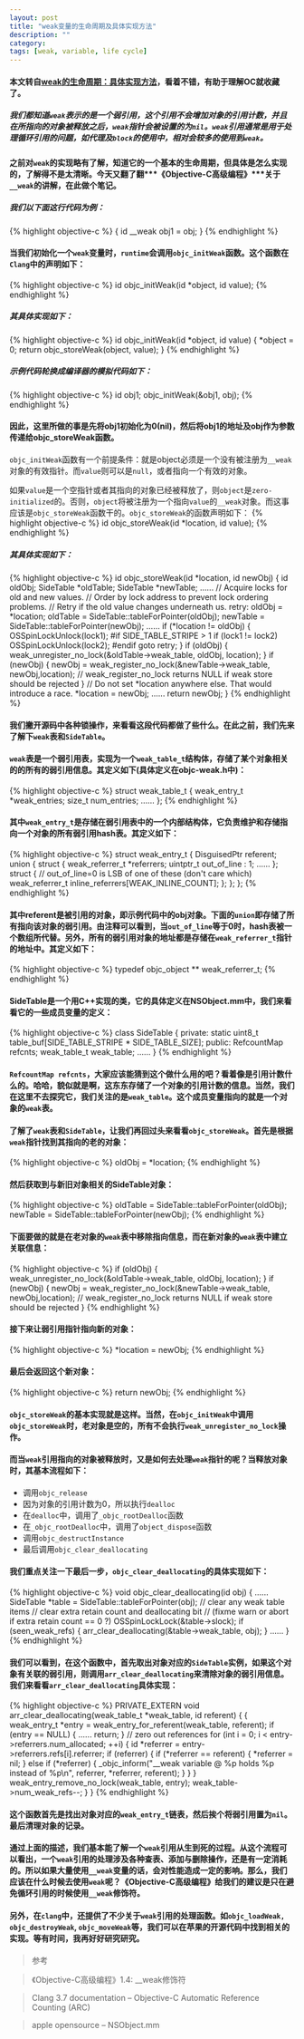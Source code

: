 ```yaml
---
layout: post
title: "weak变量的生命周期及具体实现方法"
description: ""
category: 
tags: [weak, variable, life cycle]
---
```


#### 本文转自[weak的生命周期：具体实现方法](http://www.cocoachina.com/ios/20150605/11990.html?utm_source=tuicool)，看着不错，有助于理解OC就收藏了。

##### 我们都知道`weak`表示的是一个弱引用，这个引用不会增加对象的引用计数，并且在所指向的对象被释放之后，`weak`指针会被设置的为`nil`。`weak`引用通常是用于处理循环引用的问题，如代理及`block`的使用中，相对会较多的使用到`weak`。

#### 之前对`weak`的实现略有了解，知道它的一个基本的生命周期，但具体是怎么实现的，了解得不是太清晰。今天又翻了翻***《Objective-C高级编程》***关于`__weak`的讲解，在此做个笔记。

##### 我们以下面这行代码为例：
{% highlight objective-c %}
{
    id __weak obj1 = obj;
}
{% endhighlight %}

#### 当我们初始化一个`weak`变量时，`runtime`会调用`objc_initWeak`函数。这个函数在`Clang`中的声明如下：
{% highlight objective-c %}
id objc_initWeak(id *object, id value);
{% endhighlight %}

##### 其具体实现如下：
{% highlight objective-c %}
id objc_initWeak(id *object, id value)
{
    *object = 0;
    return objc_storeWeak(object, value);
}
{% endhighlight %}

##### 示例代码轮换成编译器的模拟代码如下：
{% highlight objective-c %}
id obj1;
objc_initWeak(&obj1, obj);
{% endhighlight %}

#### 因此，这里所做的事是先将obj1初始化为0(nil)，然后将obj1的地址及obj作为参数传递给objc_storeWeak函数。

`objc_initWeak`函数有一个前提条件：就是object必须是一个没有被注册为`__weak`对象的有效指针。而`value`则可以是`null`，或者指向一个有效的对象。

如果`value`是一个空指针或者其指向的对象已经被释放了，则`object`是`zero-initialized`的。否则，`object`将被注册为一个指向`value`的`__weak`对象。而这事应该是`objc_storeWeak`函数干的。`objc_storeWeak`的函数声明如下：
{% highlight objective-c %}
id objc_storeWeak(id *location, id value);
{% endhighlight %}

##### 其具体实现如下：
{% highlight objective-c %}
id objc_storeWeak(id *location, id newObj)
{
    id oldObj;
    SideTable *oldTable;
    SideTable *newTable;
    ......
    // Acquire locks for old and new values.
    // Order by lock address to prevent lock ordering problems. 
    // Retry if the old value changes underneath us.
 retry:
    oldObj = *location;
    oldTable = SideTable::tableForPointer(oldObj);
    newTable = SideTable::tableForPointer(newObj);
    ......
    if (*location != oldObj) {
        OSSpinLockUnlock(lock1);
#if SIDE_TABLE_STRIPE > 1
        if (lock1 != lock2) OSSpinLockUnlock(lock2);
#endif
        goto retry;
    }
    if (oldObj) {
        weak_unregister_no_lock(&oldTable->weak_table, oldObj, location);
    }
    if (newObj) {
        newObj = weak_register_no_lock(&newTable->weak_table, newObj,location);
        // weak_register_no_lock returns NULL if weak store should be rejected
    }
    // Do not set *location anywhere else. That would introduce a race.
    *location = newObj;
    ......
    return newObj;
}
{% endhighlight %}

#### 我们撇开源码中各种锁操作，来看看这段代码都做了些什么。在此之前，我们先来了解下`weak`表和`SideTable`。

#### `weak`表是一个弱引用表，实现为一个`weak_table_t`结构体，存储了某个对象相关的的所有的弱引用信息。其定义如下(具体定义在objc-weak.h中)：
{% highlight objective-c %}
struct weak_table_t {
    weak_entry_t *weak_entries;
    size_t    num_entries;
    ......
};
{% endhighlight %}

#### 其中`weak_entry_t`是存储在弱引用表中的一个内部结构体，它负责维护和存储指向一个对象的所有弱引用hash表。其定义如下：
{% highlight objective-c %}
struct weak_entry_t {
    DisguisedPtr referent;
    union {
        struct {
            weak_referrer_t *referrers;
            uintptr_t        out_of_line : 1;
            ......
        };
        struct {
            // out_of_line=0 is LSB of one of these (don't care which)
            weak_referrer_t  inline_referrers[WEAK_INLINE_COUNT];
        };
    };
};
{% endhighlight %}

#### 其中referent是被引用的对象，即示例代码中的obj对象。下面的`union`即存储了所有指向该对象的弱引用。由注释可以看到，当`out_of_line`等于0时，hash表被一个数组所代替。另外，所有的弱引用对象的地址都是存储在`weak_referrer_t`指针的地址中。其定义如下：
{% highlight objective-c %}
typedef objc_object ** weak_referrer_t;
{% endhighlight %}

#### SideTable是一个用C++实现的类，它的具体定义在NSObject.mm中，我们来看看它的一些成员变量的定义：
{% highlight objective-c %}
class SideTable {
private:
    static uint8_t table_buf[SIDE_TABLE_STRIPE * SIDE_TABLE_SIZE];
public:
    RefcountMap refcnts;
    weak_table_t weak_table;
    ......
}
{% endhighlight %}

#### `RefcountMap refcnts`，大家应该能猜到这个做什么用的吧？看着像是引用计数什么的。哈哈，貌似就是啊，这东东存储了一个对象的引用计数的信息。当然，我们在这里不去探究它，我们关注的是`weak_table`。这个成员变量指向的就是一个对象的`weak`表。

#### 了解了`weak`表和`SideTable`，让我们再回过头来看看`objc_storeWeak`。首先是根据`weak`指针找到其指向的老的对象：
{% highlight objective-c %}
oldObj = *location;
{% endhighlight %}

#### 然后获取到与新旧对象相关的SideTable对象：
{% highlight objective-c %}
oldTable = SideTable::tableForPointer(oldObj);
newTable = SideTable::tableForPointer(newObj);
{% endhighlight %}

#### 下面要做的就是在老对象的`weak`表中移除指向信息，而在新对象的`weak`表中建立关联信息：
{% highlight objective-c %}
if (oldObj) {
    weak_unregister_no_lock(&oldTable->weak_table, oldObj, location);
}
if (newObj) {
    newObj = weak_register_no_lock(&newTable->weak_table, newObj,location);
    // weak_register_no_lock returns NULL if weak store should be rejected
}
{% endhighlight %}

#### 接下来让弱引用指针指向新的对象：
{% highlight objective-c %}
*location = newObj;
{% endhighlight %}

#### 最后会返回这个新对象：
{% highlight objective-c %}
return newObj;
{% endhighlight %}

#### `objc_storeWeak`的基本实现就是这样。当然，在`objc_initWeak`中调用`objc_storeWeak`时，老对象是空的，所有不会执行`weak_unregister_no_lock`操作。

#### 而当`weak`引用指向的对象被释放时，又是如何去处理`weak`指针的呢？当释放对象时，其基本流程如下：

- 调用`objc_release`
- 因为对象的引用计数为0，所以执行`dealloc`
- 在`dealloc`中，调用了`_objc_rootDealloc`函数
- 在`_objc_rootDealloc`中，调用了`object_dispose`函数
- 调用`objc_destructInstance`
- 最后调用`objc_clear_deallocating`

#### 我们重点关注一下最后一步，`objc_clear_deallocating`的具体实现如下：
{% highlight objective-c %}
void objc_clear_deallocating(id obj) 
{
    ......
    SideTable *table = SideTable::tableForPointer(obj);
    // clear any weak table items
    // clear extra retain count and deallocating bit
    // (fixme warn or abort if extra retain count == 0 ?)
    OSSpinLockLock(&table->slock);
    if (seen_weak_refs) {
        arr_clear_deallocating(&table->weak_table, obj);
    }
    ......
}
{% endhighlight %}

#### 我们可以看到，在这个函数中，首先取出对象对应的`SideTable`实例，如果这个对象有关联的弱引用，则调用`arr_clear_deallocating`来清除对象的弱引用信息。我们来看看`arr_clear_deallocating`具体实现：
{% highlight objective-c %}
PRIVATE_EXTERN void arr_clear_deallocating(weak_table_t *weak_table, id referent) {
    {
        weak_entry_t *entry = weak_entry_for_referent(weak_table, referent);
        if (entry == NULL) {
            ......
            return;
        }
        // zero out references
        for (int i = 0; i < entry->referrers.num_allocated; ++i) {
            id *referrer = entry->referrers.refs[i].referrer;
            if (referrer) {
                if (*referrer == referent) {
                    *referrer = nil;
                }
                else if (*referrer) {
                    _objc_inform("__weak variable @ %p holds %p instead of %p\n", referrer, *referrer, referent);
                }
            }
        }
        weak_entry_remove_no_lock(weak_table, entry);
        weak_table->num_weak_refs--;
    }
}
{% endhighlight %}

#### 这个函数首先是找出对象对应的`weak_entry_t`链表，然后挨个将弱引用置为`nil`。最后清理对象的记录。

#### 通过上面的描述，我们基本能了解一个`weak`引用从生到死的过程。从这个流程可以看出，一个`weak`引用的处理涉及各种查表、添加与删除操作，还是有一定消耗的。所以如果大量使用`__weak`变量的话，会对性能造成一定的影响。那么，我们应该在什么时候去使用`weak`呢？《Objective-C高级编程》给我们的建议是只在避免循环引用的时候使用`__weak`修饰符。

#### 另外，在`clang`中，还提供了不少关于`weak`引用的处理函数。如`objc_loadWeak, objc_destroyWeak`, `objc_moveWeak`等，我们可以在苹果的开源代码中找到相关的实现。等有时间，我再好好研究研究。

> 参考

>《Objective-C高级编程》1.4: __weak修饰符

> Clang 3.7 documentation – Objective-C Automatic Reference Counting (ARC)

> apple opensource – NSObject.mm